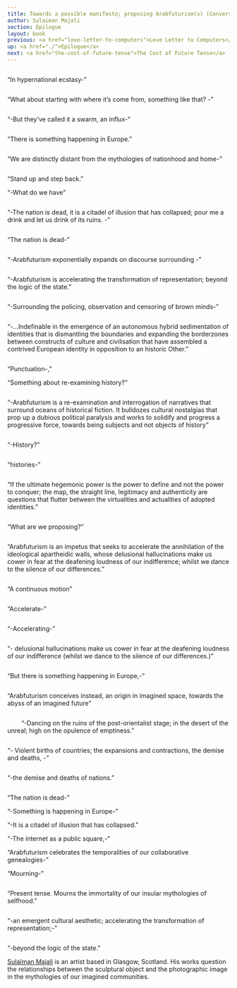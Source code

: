 ```yaml
---
title: Towards a possible manifesto; proposing Arabfuturism(s) (Conversation A)
author: Sulaiman Majali
section: Epilogue
layout: book
previous: <a href="love-letter-to-computers">Love Letter to Computers</a>
up: <a href="./">Epilogue</a>
next: <a href="the-cost-of-future-tense">The Cost of Future Tense</a>
---
```


<div class="offset-by-one columns"><p>“In hypernational ecstasy-”</p></div>

“What about starting with where it’s come from, something like that? -”

<div class="offset-by-one columns"><p>“-But they’ve called it a swarm, an influx-”</p></div>

“There is something happening in Europe.”

<div class="offset-by-one columns"><p>“We are distinctly distant from the mythologies of nationhood and home-”</p></div>

“Stand up and step back.”

“-What do we have”

<div class="offset-by-one columns"><p>“-The nation is dead, it is a citadel of illusion that has collapsed; pour me a drink and let us drink of its ruins. -”</p></div>

“The nation is dead-”

<div class="offset-by-one columns"><p>“-Arabfuturism exponentially expands on discourse surrounding -”</p></div>

<div class="offset-by-one columns"><p>“-Arabfuturism is accelerating the transformation of representation; beyond the logic of the state.”</p></div>

<div class="offset-by-one columns"><p>“-Surrounding the policing, observation and censoring of brown minds-”</p></div>

<div class="offset-by-one columns"><p>“-...Indefinable in the emergence of an autonomous hybrid sedimentation of identities that is dismantling the boundaries and expanding the borderzones between constructs of culture and civilisation that have assembled a contrived European identity in opposition to an historic Other.”</p></div>

“Punctuation-,”

“Something about re-examining history?”

<div class="offset-by-one columns"><p>“-Arabfuturism is a re-examination and interrogation of narratives that surround oceans of historical fiction. It bulldozes cultural nostalgias that prop up a dubious political paralysis and works to solidify and progress a progressive force, towards being subjects and not objects of history”</p></div>

“-History?”

<div class="offset-by-one columns"><p>“histories-”</p></div>

<div class="offset-by-one columns"><p>“If the ultimate hegemonic power is the power to define and not the power to conquer; the map, the straight line, legitimacy and authenticity are questions that flutter between the virtualities and actualities of adopted identities.”</p></div>

<div class="offset-by-one columns"><p>“What are we proposing?”</p></div>

<div class="offset-by-one columns"><p>“Arabfuturism is an impetus that seeks to accelerate the annihilation of the ideological apartheidic walls, whose delusional hallucinations make us cower in fear at the deafening loudness of our indifference;  whilst we dance to the silence of our differences.”</p></div>

“A continuous motion”

<div class="offset-by-one columns"><p>“Accelerate-”</p></div>

“-Accelerating-”

<div class="offset-by-one columns"><p>“- delusional hallucinations make us cower in fear at the deafening loudness of our indifference (whilst we dance to the silence of our differences.)”</p></div>

“But there is something happening in Europe,-”

<div class="offset-by-one columns"><p>“Arabfuturism conceives instead, an origin in imagined space, towards the abyss of an imagined future”</p></div>

&nbsp;&nbsp;&nbsp;&nbsp;&nbsp;&nbsp;&nbsp;&nbsp;“-Dancing on the ruins of the post-orientalist stage; in the desert of the unreal; high on the opulence of emptiness.”

<div class="offset-by-one columns"><p>“- Violent births of countries; the expansions and contractions, the demise and deaths, -”</p></div>

<div class="offset-by-one columns"><p>“-the demise and deaths of nations.”</p></div>

“The nation is dead-”

“-Something is happening in Europe-”

“-It is a citadel of illusion that has collapsed.”

“-The internet as a public square,-”

“Arabfuturism celebrates the temporalities of our collaborative genealogies-”

“Mourning-”
 
<div class="offset-by-one columns"><p>“Present tense. Mourns the immortality of our insular mythologies of selfhood.”</p></div>

<div class="offset-by-one columns"><p>“-an emergent cultural aesthetic; accelerating the transformation of representation;-”</p></div>

“-beyond the logic of the state.”


<p class="author bio"><a href="../authors/sulaiman-majali">Sulaïman Majali</a> is an artist based in Glasgow, Scotland. His works question the relationships between the sculptural object and the photographic image in the mythologies of our imagined communities.</p>
